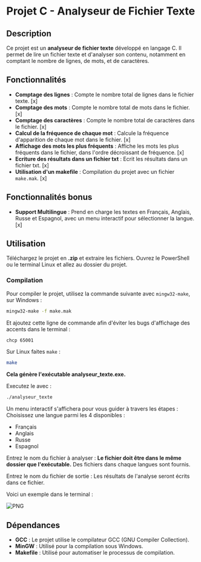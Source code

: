 # Projet C - Analyseur de Fichier Texte

## Description

Ce projet est un **analyseur de fichier texte** développé en langage C. Il permet de lire un fichier texte et d'analyser son contenu, notamment en comptant le nombre de lignes, de mots, et de caractères.

## Fonctionnalités

- **Comptage des lignes** : Compte le nombre total de lignes dans le fichier texte. [x]
- **Comptage des mots** : Compte le nombre total de mots dans le fichier. [x]
- **Comptage des caractères** : Compte le nombre total de caractères dans le fichier. [x]
- **Calcul de la fréquence de chaque mot** : Calcule la fréquence d'apparition de chaque mot dans le fichier. [x]
- **Affichage des mots les plus fréquents** : Affiche les mots les plus fréquents dans le fichier, dans l'ordre décroissant de fréquence. [x]
- **Ecriture des résultats dans un fichier txt** : Ecrit les résultats dans un fichier txt. [x]
- **Utilisation d'un makefile** : Compilation du projet avec un fichier `make.mak`. [x]

## Fonctionnalités bonus 

- **Support Multilingue** : Prend en charge les textes en Français, Anglais, Russe et Espagnol, avec un menu interactif pour sélectionner la langue. [x]


## Utilisation

Téléchargez le projet en **.zip** et extraire les fichiers.
Ouvrez le PowerShell ou le terminal Linux et allez au dossier du projet.

### Compilation

Pour compiler le projet, utilisez la commande suivante avec `mingw32-make`, sur Windows :

```bash
mingw32-make -f make.mak
```
Et ajoutez cette ligne de commande afin d'éviter les bugs d'affichage des accents dans le terminal :
```bash
chcp 65001
```
Sur Linux faites `make` : 

```bash
make
```

**Cela génère l'exécutable analyseur_texte.exe.**

Executez le avec : 

```bash
./analyseur_texte
```
Un menu interactif s'affichera pour vous guider à travers les étapes :
Choisissez une langue parmi les 4 disponibles :

- Français
- Anglais
- Russe
- Espagnol

Entrez le nom du fichier à analyser : **Le fichier doit être dans le même dossier que l'exécutable.** Des fichiers dans chaque langues sont fournis.

Entrez le nom du fichier de sortie : Les résultats de l'analyse seront écrits dans ce fichier.

Voici un exemple dans le terminal : 

![PNG](https://i.gyazo.com/a8df0b013c2e2966c6aad36950a86e6a.png)

## Dépendances

- **GCC** :  Le projet utilise le compilateur GCC (GNU Compiler Collection).
- **MinGW** : Utilisé pour la compilation sous Windows.
- **Makefile** : Utilisé pour automatiser le processus de compilation.